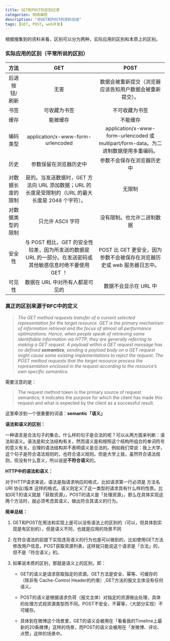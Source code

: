 ```yaml
---
title: GET和POST的区别记录
categories: 网络编程
description: "对GET和POST的资料总结"
tags: [GET, POST, web开发]
---
```



根据搜集到的资料来看，区别可以分为两种，实际应用的区别和本质上的区别。

### 实际应用的区别（平常所说的区别）

|方法|  GET|  POST|
| :---: | :--: | :--: |
|后退按钮/刷新|无害|数据会被重新提交（浏览器应该告知用户数据会被重新提交）。|
|书签|可收藏为书签| 不可收藏为书签|
|缓存|能被缓存|不能缓存|
|编码类型|  application/x-www-form-urlencoded|application/x-www-form-urlencoded 或 multipart/form-data。为二进制数据使用多重编码。|
|历史|  参数保留在浏览器历史中|参数不会保存在浏览器历史中|
|对数据长度的限制|是的。当发送数据时，GET 方法向 URL 添加数据；URL 的长度是受限制的（URL 的最大长度是 2048 个字符）。|无限制|
|对数据类型的限制|只允许 ASCII 字符| 没有限制。也允许二进制数据|
|安全性|与 POST 相比，GET 的安全性较差，因为所发送的数据是 URL 的一部分。在发送密码或其他敏感信息时绝不要使用 GET ！|POST 比 GET 更安全，因为参数不会被保存在浏览器历史或 web 服务器日志中。|
|可见性|数据在 URL 中对所有人都是可见的|数据不会显示在 URL 中|



### 真正的区别来源于RFC中的定义

> *The GET method requests transfer of a current selected representation for the target resource. GET is the primary mechanism of information retrieval and the focus of almost all performance optimizations. Hence, when people speak of retrieving some identifiable information via HTTP, they are generally referring to making a GET request.
A payload within a GET request message has no defined **semantics**; sending a payload body on a GET request might cause some existing implementations to reject the request.
The POST method requests that the target resource process the representation enclosed in the request according to the resource’s own specific semantics.*

需要注意的是：

> The request method token is the primary source of request semantics; it indicates the purpose for which the client has made this request and what is expected by the client as a successful result.

这里牵涉到一个很重要的词语：**semantic「语义」**

**语法和语义的区别：**

一种语言是合法句子的集合。什么样的句子是合法的呢？可以从两方面来判断：语法和语义。语法是和文法结构有关，然而语义是和按照这个结构所组合的单词符号的意义有关。合理的语法结构并不表明语义是合法的。例如我们常说：我上大学，这个句子是符合语法规则的，也符合语义规则。但是大学上我，虽然符合语法规则，但没有什么意义，所以说是**不符合语义**的。

**HTTP中的语法和语义：**

对于HTTP请求来说，语法是指请求响应的格式，比如请求第一行必须是 方法名 URI 协议/版本 这样的格式。语义则定义了这一类型的请求具有什么样的性质。比如GET的语义就是「获取资源」，POST的语义是「处理资源」，那么在具体实现这两个方法时，就必须考虑其语义，做出符合其语义的行为。

**简单总结：**

1. GET和POST在用法和实现上是可以没有语法上的区别的（可以，但具体到实现是有区别的），但是语义不同，也就是应用的场景不同

2. 在符合语法的前提下实现违背语义的行为也是可以做到的，比如使用GET方法修改用户信息，POST获取资源列表，这样就只能说这个请求是「合法」的，但不是「符合语义」的。 

3. 如果说本质的区别，那就是语义上的区别，即：

    * GET的语义是请求获取指定的资源。GET方法是安全、幂等、可缓存的（除非有 Cache-Control Header的约束）,GET方法的报文主体没有任何语义。

    * POST的语义是根据请求负荷（报文主体）对指定的资源做出处理，具体的处理方式视资源类型而不同。POST不安全，不幂等，（大部分实现）不可缓存。
    
    * 具体到在微博这个场景里，GET的语义会被用在「看看我的Timeline上最新的20条微博」这样的场景，而POST的语义会被用在「发微博、评论、点赞」这样的场景中。